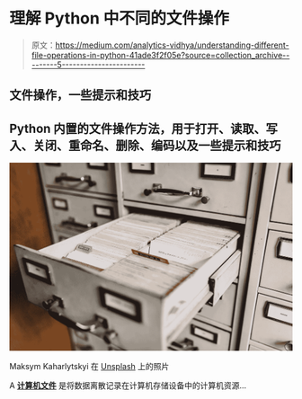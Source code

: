 # 理解 Python 中不同的文件操作

> 原文：<https://medium.com/analytics-vidhya/understanding-different-file-operations-in-python-41ade3f2f05e?source=collection_archive---------5----------------------->

## 文件操作，一些提示和技巧

## Python 内置的文件操作方法，用于打开、读取、写入、关闭、重命名、删除、编码以及一些提示和技巧

![](img/ab6c21b5172ee4a904650ec76d091e6a.png)

Maksym Kaharlytskyi 在 [Unsplash](https://unsplash.com/s/photos/files?utm_source=unsplash&utm_medium=referral&utm_content=creditCopyText) 上的照片

A [**计算机文件**](https://en.wikipedia.org/wiki/Computer_file) 是将数据离散记录在计算机存储设备中的计算机资源…